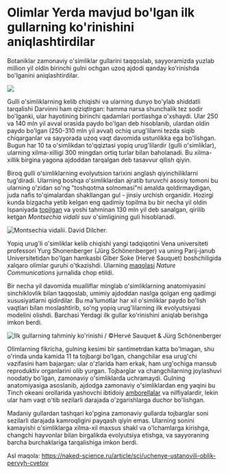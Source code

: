 # Olimlar Yerda mavjud bo'lgan ilk gullarning ko'rinishini aniqlashtirdilar

Botaniklar zamonaviy o'simliklar gullarini taqqoslab, sayyoramizda yuzlab million yil oldin birinchi gulni ochgan uzoq ajdodi qanday ko'rinishda bo'lganini aniqlashtirdilar.

![](https://naked-science.ru/sites/default/files/styles/full_size/public/field/image/flower0.jpeg?itok=7V8prucC)

Gulli o'simliklarning kelib chiqishi va ularning dunyo bo'ylab shiddatli tarqalishi Darvinni ham qiziqtirgan:  hamma narsa shunchalik tez sodir bo'lganki, ular hayotining birinchi qadamlari portlashga o'xshaydi. Ular 250 va 140 mln yil avval orasida paydo bo'lgan deb hisoblanib, ulardan oldin paydo bo'lgan (250-310 mln yil avval) ochiq urug'lilarni tezda siqib chiqarganlar va sayyorada uzoq vaqt davomida ustunlikka ega bo'lishgan. Bugun har 10 ta o'simlikdan to'qqiztasi yopiq urug'lilardir (gulli o'simliklar), ularning xilma-xilligi 300 mingdan ortiq turlar bilan baholanadi. Bu xilma-xillik birgina yagona ajdoddan tarqalgan deb tasavvur qilish qiyin.

Biroq gulli o'simliklarning evolyutsion tarixini anglash qiyinchiliklarni tug'diradi. Ularning boshqa o'simliklardan ajratib turuvchi asosiy tomoni bu ularning o'zidan so'ng "toshqotma solnomasi"ni amalda qoldirmaydigan, juda nafis to'qimalardan shakllangan gul - jinsiy urchish organidir. Hozirgi kunda bizgacha yetib kelgan eng qadimiy topilma bu bir necha yil oldin Ispaniyada [topilgan](http://www.pnas.org/content/112/35/10985) va yoshi tahminan 130 mln yil deb sanalgan, qirilib ketgan _Montsechia vidalii_ suv o'simligining guli hisoblanadi.

![Montsechia vidalii. David Dilcher.](http://cdn.sci-news.com/images/enlarge2/image_3139_1e-Montsechia-vidalii.jpg)

Yopiq urug'li o'simliklar kelib chiqishi yangi tadqiqotini Vena universiteti professori Yurg Shonenberger (Jürg Schönenberger) va uning Parij-janub Universitetidan bo'lgan hamkasbi Giber Soke (Hervé Sauquet) boshchiligida xalqaro olimlar guruhi o'tkazishdi. Ularning [maqolasi](https://www.nature.com/articles/ncomms16047) _Nature Communications_ jurnalida chop etildi.

Bir necha yil davomida mualliflar minglab o'simliklarning anatomiyasini sinchiklovlik bilan taqqoslab, umimiy ajdoddan naslga qolgan eng qadimgi xususiyatlarni qidirdilar. Bu ma'lumotlar har xil o'simliklar paydo bo'lish vaqtlari bilan moslashtirib, so'ng yopiq urug'lilarning ilk evolyutsiyasi modelini olishdi. Barchasi Yerdagi ilk gullar ko'rinishini aniqlab berishga imkon berdi.

![Ilk gullarning tahminiy ko'rinishi / ©Hervé Sauquet & Jürg Schönenberger](https://naked-science.ru/sites/default/files/images_custom/2017/08/flower1.jpg)

Olimlarning fikricha, gulning kesimi bir santimetrdan katta bo'lmagan, shu o'rinda unda kamida 11 ta tojbargi bo'lgan, changchilar esa urug'chi vazifasini ham bajargan: ular o'zlarida ham erkak, ham urg'ochiga mansub reproduktiv organlarini olib yurgan. Tojbarglar va changchilarning joylashuvi noodatiy bo'lgan, zamonaviy o'simliklarda uchramaydi. Gulning anatomiyasiga asoslanib, ajdodga zamonaviy o'simliklardan eng yaqini bu Tinch okeani orollarida yashovchi ibtidoiy [amborellalar](https://ru.wikipedia.org/wiki/%D0%90%D0%BC%D0%B1%D0%BE%D1%80%D0%B5%D0%BB%D0%BB%D0%B0) va nilfiyalardir, lekin ular ham vaqt o'tib sezilarli darajada o'zgarishlarga duchor bo'lishgan. 

Madaniy gullardan tashqari ko'pgina zamonaviy gullarda tojbarglar soni sezilarli darajada kamroqligini payqash qiyin emas. Ularning sonini kamayishi o'simliklarga xilma-xil maxsus shakl va o'lchamlarga kirishga, changchi hayvonlar bilan birgalikda evolyutsiya etishga, va sayyoraning barcha burchaklariga tarqalishiga imkon berdi.

Asl maqola: https://naked-science.ru/article/sci/uchenye-ustanovili-oblik-pervyh-cvetov